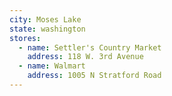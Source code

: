 ```yaml
---
city: Moses Lake
state: washington
stores:
  - name: Settler's Country Market
    address: 118 W. 3rd Avenue
  - name: Walmart
    address: 1005 N Stratford Road
---
```

